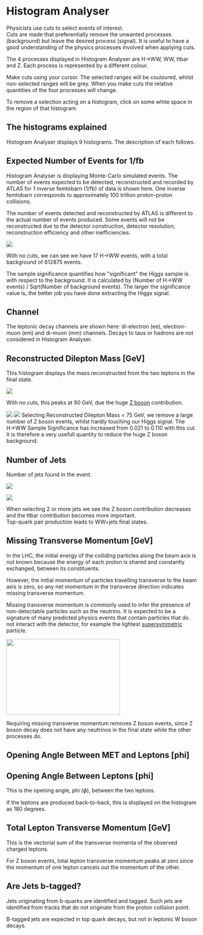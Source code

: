 
# Histogram Analyser

 Physicists use cuts to select events of interest.  
Cuts are made that preferentially remove the unwanted processes (background) but leave the desired process (signal).  It is useful to have a good understanding of the physics processes involved when applying cuts.

The 4 processes displayed in Histogram Analyser are H→WW, WW, ttbar and Z.  Each process is represented by a different colour. 

Make cuts using your cursor.  The selected ranges will be couloured, whilst non-selected ranges will be grey.  When you make cuts the relative quantities of the four processes will change.

To remove a selection acting on a histogram, click on some white space in the region of that histogram.

## The histograms explained

Histogram Analyser displays 9 histograms.
The description of each follows.

## Expected Number of Events for 1/fb

Histogram Analyser is displaying Monte-Carlo simulated events.  The number of events expected to be detected, reconstructed and recorded by ATLAS for 1 inverse femtobarn (1/fb) of data is shown here. One inverse femtobarn corresponds to approximately 100 trillion proton-proton collisions.

The number of events detected and reconstructed by ATLAS is different to the actual number of events produced.  Some events will not be reconstructed due to the detector construction, detector resolution, reconstruction efficiency and other inefficiencies.


![](pictures/NumbersNoSelection.jpg)

With no cuts, we can see we have 17 H→WW events, with a total background of 612875 events.

The sample significance quantifies how "significant" the Higgs sample is with respect to the background.  It is calculated by (Number of H→WW events) / Sqrt(Number of background events).  The larger the significance value is, the better job you have done extracting the Higgs signal.



## Channel

The leptonic decay channels are shown here: di-electron (ee), electron-muon (em) and di-muon (mm) channels. Decays to taus or hadrons are not considered in Histogram Analyser.

## Reconstructed Dilepton Mass [GeV]

This histogram displays the mass reconstructed from the two leptons in the final state.  

![](pictures/DiLeptonMassNoCuts.png)


With no cuts, this peaks at 90 GeV, due the huge [Z boson](http://pdg.lbl.gov/2012/listings/rpp2012-list-z-boson.pdf) contribution.

![](pictures/MassCutLess75.png)
![](pictures/NumbersMassCutLess75.png)
Selecting Reconstructed Dilepton Mass < 75 GeV, we remove a large number of Z boson events, whilst hardly touching our Higgs signal.  The H→WW Sample Significance has increased from 0.021 to 0.110 with this cut.
It is therefore a very usefull quantity to reduce the huge Z boson background.




## Number of Jets

Number of jets found in the event.


![](pictures/2plusJets.jpg)

![](pictures/Nevents2plusJets.jpg)

When selecting 2 or more jets we see the Z boson contribution decreases and the ttbar contribution becomes more important.  
Top-quark pair production leads to WW+jets final states.



## Missing Transverse Momentum [GeV]

In the LHC, the initial energy of the colliding particles along the beam axis is not known because the energy of each proton is shared and constantly exchanged, between its constituents.  

However, the initial momentum of particles travelling transverse to the beam axis is zero, so any net momentum in the transverse direction indicates missing transverse momentum.

Missing transverse momentum is commonly used to infer the presence of non-detectable particles such as the neutrino.  It is expected to be a signature of many predicted physics events that contain particles that do not interact with the detector, for example the lightest [supersymmetric](http://home.cern/scientists/updates/2013/10/supersymmetry-searches-atlas) particle.


<img style="width: 300px; height: 200px;" src="pictures/METselection40.png">


Requiring missing transverse momentum removes Z boson events, since Z boson decay does not have any neutrinos in the final state while the other processes do.



## Opening Angle Between MET and Leptons [phi]


## Opening Angle Between Leptons [phi]

This is the opening angle, phi (𝜙), between the two leptons.

If the leptons are produced back-to-back, this is displayed on the histogram as 180 degrees.  


## Total Lepton Transverse Momentum [GeV]


This is the vectorial sum of the transverse momenta of the observed charged leptons.

For Z boson events, total lepton transverse momentum peaks at zero since the momentum of one lepton cancels out the momentum of the other.

## Are Jets b-tagged?

Jets originating from b-quarks are identified and tagged.
Such jets are identified from tracks that do not  originate from the proton collision point.

B-tagged jets are expected in top quark decays, but not in leptonic W boson decays.


